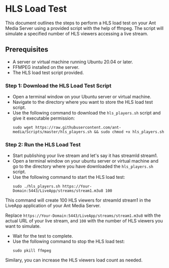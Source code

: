 # HLS Load Test
This document outlines the steps to perform a HLS load test on your Ant Media Server using a provided script with the help of ffmpeg.
The script will simulate a specified number of HLS viewers accessing a live stream.

## Prerequisites
- A server or virtual machine running Ubuntu 20.04 or later.
- FFMPEG installed on the server.
- The HLS load test script provided.

### Step 1: Download the HLS Load Test Script
- Open a terminal window on your Ubuntu server or virtual machine.
- Navigate to the directory where you want to store the HLS load test script.
- Use the following command to download the ```hls_players.sh``` script and give it executable permission:
     ```console
     sudo wget https://raw.githubusercontent.com/ant-media/Scripts/master/hls_players.sh && sudo chmod +x hls_players.sh
     ```

### Step 2: Run the HLS Load Test
- Start publishing your live stream and let's say it has streamId stream1.
- Open a terminal window on your ubuntu server or virtual machine and go to the directory where you have downloaded the ```hls_players.sh``` script.
- Use the following command to start the HLS load test:
     ```console
     sudo ./hls_players.sh https://Your-Domain:5443/LiveApp/streams/stream1.m3u8 100
     ```
     
This command will create 100 HLS viewers for streamId stream1 in the LiveApp application of your Ant Media Server.

Replace ```https://Your-Domain:5443/LiveApp/streams/stream1.m3u8``` with the actual URL of your live stream, and ```100``` with the number of HLS viewers you want to simulate.
- Wait for the test to complete.
- Use the following command to stop the HLS load test:
     ```console
     sudo pkill ffmpeg
     ```

Similary, you can increase the HLS viewers load count as needed.
